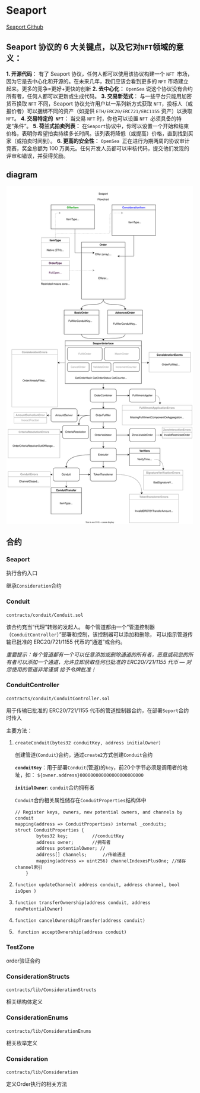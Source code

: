 # Seaport

[Seaport Github](https://github.com/ProjectOpenSea/seaport.git)

## Seaport 协议的 6 大关键点，以及它对` NFT `领域的意义：

**1. 开源代码**：
有了 Seaport 协议，任何人都可以使用该协议构建一个 `NFT `市场，因为它是去中心化和开源的。在未来几年，我们应该会看到更多的 `NFT` 市场建立起来。更多的竞争=更好+更快的创新
**2. 去中心化：**
`OpenSea` 说这个协议没有合约所有者，任何人都可以更新或生成代码。
**3. 交易新范式**：
与一些平台只能用加密货币换取 `NFT` 不同，Seaport 协议允许用户以一系列新方式获取 `NFT`，投标人（或报价者）可以捆绑不同的资产（如提供 `ETH/ERC20/ERC721/ERC1155` 资产）以换取 `NFT`。
**4. 交易特定的` NFT`：**
当交易 `NFT` 时，你也可以设置 `NFT `必须具备的特定“条件”。
**5. 荷兰式拍卖列表：**
在` Seaport `协议中，你可以设置一个开始和结束价格，表明你希望拍卖持续多长时间。该列表将降低（或提高）价格，直到找到买家（或拍卖时间到）。
**6. 更高的安全性：**
`OpenSea `正在进行为期两周的协议审计竞赛，奖金总额为 100 万美元。任何开发人员都可以审核代码，提交他们发现的评审和错误，并获得奖励。

## diagram

![](./Seaport.drawio.svg)



## 合约

### Seaport

执行合约入口

继承`Consideration`合约

### Conduit

`contracts/conduit/Conduit.sol`

该合约充当“代理”转账的发起人。 每个管道都由一个“管道控制器（`ConduitController`）”部署和控制，该控制器可以添加和删除， 可以指示管道传输已批准的 ERC20/721/1155 代币的“通道”或合约。

 *重要提示：每个管道都有一个可以任意添加或删除通道的所有者，恶意或疏忽的所有者可以添加一个通道，允许立即获取任何已批准的 ERC20/721/1155 代币 — 对您使用的管道非常谨慎 给予令牌批准！*

### ConduitController

`contracts/conduit/ConduitController.sol`

用于传输已批准的 ERC20/721/1155 代币的管道控制器合约，在部署`Seport`合约时传入

主要方法：

1. `createConduit(bytes32 conduitKey, address initialOwner)`

    创建管道(`Conduit`)合约，通过`create2`方式创建`Conduit`合约

   **`conduitKey`**：用于部署`Conduit`(管道)的`key`，前20个字节必须是调用者的地址，如： 	`${owner.address}000000000000000000000000`

   **`initialOwner`**: `conduit`合约拥有者

   `Conduit`合约相关属性储存在`ConduitProperties`结构体中

   ```solidity
   // Register keys, owners, new potential owners, and channels by conduit
   mapping(address => ConduitProperties) internal _conduits;
   struct ConduitProperties {
           bytes32 key; 		//conduitKey
           address owner;		//拥有者
           address potentialOwner; //
           address[] channels;		//传输通道 
           mapping(address => uint256) channelIndexesPlusOne; //储存channel索引
       }
   ```

2. `function updateChannel( address conduit, address channel, bool isOpen )`

   

3. `function transferOwnership(address conduit, address newPotentialOwner)`

4. `function cancelOwnershipTransfer(address conduit)`

5. ` function acceptOwnership(address conduit)`



### TestZone

order验证合约

### ConsiderationStructs

`contracts/lib/ConsiderationStructs`

相关结构体定义

### ConsiderationEnums

`contracts/lib/ConsiderationEnums`

相关枚举定义

### Consideration

`contracts/lib/Consideration`

定义Order执行的相关方法